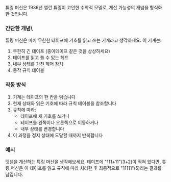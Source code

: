 튜링 머신은 1936년 앨런 튜링이 고안한 수학적 모델로, 계산 가능성의 개념을 형식화한 것입니다.
### 간단한 개념\
튜링 머신은 마치 무한한 테이프에 기호를 읽고 쓰는 기계라고 생각하세요. 이 기계는:

1. 무한히 긴 테이프 (종이테이프 같은 것을 상상하세요)
2. 테이프를 읽고 쓸 수 있는 헤드
3. 내부 상태를 가진 제어 장치
4. 동작 규칙 테이블

### 작동 방식
1. 기계는 테이프의 한 칸을 읽습니다
2. 현재 상태와 읽은 기호에 따라 규칙 테이블을 참조합니다
3. 규칙에 따라:
    - 테이프에 새 기호를 쓰거나
    - 테이프를 왼쪽이나 오른쪽으로 이동하거나
    - 내부 상태를 변경합니다
4. 이 과정을 정지 상태에 도달할 때까지 반복합니다

### 예시
덧셈을 계산하는 튜링 머신을 생각해보세요. 테이프에 "111+11"(3+2)이 적혀 있다면, 튜링 머신은 이 테이프를 읽고 규칙에 따라 처리한 후 최종적으로 "11111"(5)라는 결과를 남깁니다.